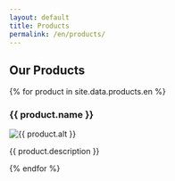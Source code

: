 ```yaml
---
layout: default
title: Products
permalink: /en/products/
---
```


<h2>Our Products</h2>

<div class="product-grid">
  {% for product in site.data.products.en %}
    <div class="product-item">
      <h3>{{ product.name }}</h3>
      <img src="{{ product.image }}" alt="{{ product.alt }}" style="max-width: 100%; height: auto;">
      <p>{{ product.description }}</p>
    </div>
  {% endfor %}
</div>